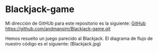 # Blackjack-game

Mi dirección de GitHUb para este repositorio es la siguiente: [GitHub](https://github.com/andmansim/Blackjack-game.git)
https://github.com/andmansim/Blackjack-game.git

Hemos resuelto un juego parecido al Blackjack.
El diagrama de flujo de nuestro código es el siguiente: (Blackjack.jpg)
